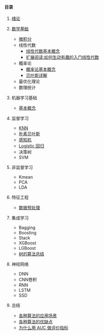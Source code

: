 #### 目录

1. [绪论](articles/绪论.md)
2. [数学基础](articles/数学基础.md)
   * [微积分](/articles/微积分基础.md)
   * 线性代数
     * [线性代数基本概念](/articles/线性代数基础.md)
     * [扩展阅读:如何生动有趣的入门线性代数](/articles/如何生动有趣的入门线性代数.md)
   * 概率论
     * [概率论基本概念](/articles/概率基础.md)
     * [贝叶斯详解](/articles/贝叶斯原理.md)
   * 最优化理论 
   * 数理统计
    
3. 机器学习基础
    * [基本概念](/articles/机器学习基本概念.md)
4. 监督学习
    * [KNN](/articles/K近邻法.md)
    * [朴素贝叶斯](/articles/朴素贝叶斯.md)
    * [感知机](/articles/感知机.md)
    * [Logistic 回归](/articles/Logistic回归.md)
    * 决策树
    * SVM
5. 非监督学习
    * Kmean
    * PCA
    * LDA
6. 特征工程
    * [数据预处理](/articles/预处理.md)
8. 集成学习
    * Bagging
    * Boosting
    * Stack
    * XGBoost
    * LGBoost
    * [树的算法总结](/articles/树的算法总结.md)
9. 神经网络
    * DNN
    * CNN卷积
    * RNN
    * LSTM
    * SSD
11. 总结
    * [各种算法的应用场景](/articles/各种机器学习算法的应用场景.md)
    * [各种算法的优缺点](/articles/模型各自优缺点.md)
    * [为什么用 AUC 做评价指标](articles/为什么用&#32;AUC&#32;做评价指标.md)